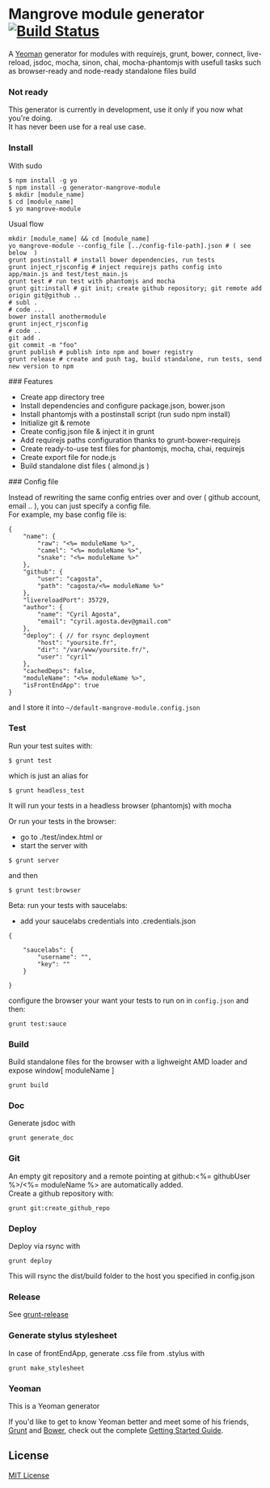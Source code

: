 # Mangrove module generator [![Build Status](https://secure.travis-ci.org/cagosta/generator-mangrove-module.png?branch=master)](https://travis-ci.org/cagosta/generator-mangrove-module)

A [Yeoman](http://yeoman.io) generator for modules with requirejs, grunt, bower, connect, live-reload, jsdoc, mocha, sinon, chai, mocha-phantomjs with usefull tasks such as browser-ready and node-ready standalone files build  


### Not ready
This generator is currently in development, use it only if you now what you're doing.  
It has never been use for a real use case.  


### Install  

With sudo 

```
$ npm install -g yo  
$ npm install -g generator-mangrove-module
$ mkdir [module_name] 
$ cd [module_name]
$ yo mangrove-module
```

Usual flow  
```
mkdir [module_name] && cd [module_name]
yo mangrove-module --config_file [../config-file-path].json # ( see below  )
grunt postinstall # install bower dependencies, run tests
grunt inject_rjsconfig # inject requirejs paths config into app/main.js and test/test_main.js
grunt test # run test with phantomjs and mocha
grunt git:install # git init; create github repository; git remote add origin git@github ..
# subl .
# code ...
bower install anothermodule
grunt inject_rjsconfig
# code .. 
git add . 
git commit -m "foo"
grunt publish # publish into npm and bower registry
grunt release # create and push tag, build standalone, run tests, send new version to npm
```

### Features  
- Create app directory tree  
- Install dependencies and configure package.json, bower.json  
- Install phantomjs with a postinstall script (run sudo npm install)
- Initialize git & remote  
- Create config.json file & inject it in grunt  
- Add requirejs paths configuration thanks to grunt-bower-requirejs  
- Create ready-to-use test files for phantomjs, mocha, chai, requirejs  
- Create export file for node.js  
- Build standalone dist files ( almond.js )



### Config file  

Instead of rewriting the same config entries over and over ( github account, email .. ), you can just specify a config file.  
For example, my base config file is:  
```
{
    "name": {
        "raw": "<%= moduleName %>",
        "camel": "<%= moduleName %>",
        "snake": "<%= moduleName %>"
    },
    "github": {
        "user": "cagosta",
        "path": "cagosta/<%= moduleName %>"
    },
    "livereloadPort": 35729,
    "author": { 
        "name": "Cyril Agosta",
        "email": "cyril.agosta.dev@gmail.com"
    },
    "deploy": { // for rsync deployment
        "host": "yoursite.fr",
        "dir": "/var/www/yoursite.fr/",
        "user": "cyril"
    },
    "cachedDeps": false,
    "moduleName": "<%= moduleName %>",
    "isFrontEndApp": true
}
```
and I store it into `~/default-mangrove-module.config.json`


### Test 

Run your test suites with:
```
$ grunt test 
```

which is just an alias for   
```
$ grunt headless_test
```
It will run your tests in a headless browser (phantomjs) with mocha

Or run your tests in the browser:  
- go to ./test/index.html 
or 
- start the server with  

```
$ grunt server
```

and then  

```
$ grunt test:browser
```

Beta: run your tests with saucelabs:
* add your saucelabs credentials into .credentials.json 
```
{
 
    "saucelabs": {
        "username": "",
        "key": ""
    }   

}
```
configure the browser your want your tests to run on in `config.json` and then:
```
grunt test:sauce
```

### Build 

Build standalone files for the browser with a lighweight AMD loader and expose window[ moduleName ] 

```
grunt build 
```

### Doc   

Generate jsdoc with 
```
grunt generate_doc
```

### Git

An empty git repository and a remote pointing at github:<%= githubUser %>/<%= moduleName %> are automatically added.  
Create a github repository with:
```
grunt git:create_github_repo
```

### Deploy  

Deploy via rsync with 
```
grunt deploy
```

This will rsync the dist/build folder to the host you specified in config.json 

### Release

See [grunt-release](https://github.com/geddski/grunt-release)

### Generate stylus stylesheet 

In case of frontEndApp, generate .css file from .stylus with 
```
grunt make_stylesheet
```


### Yeoman  

This is a Yeoman generator  

If you'd like to get to know Yeoman better and meet some of his friends, [Grunt](http://gruntjs.com) and [Bower](http://bower.io), check out the complete [Getting Started Guide](https://github.com/yeoman/yeoman/wiki/Getting-Started).



## License

[MIT License](http://en.wikipedia.org/wiki/MIT_License)



